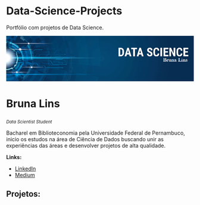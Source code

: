 # Data-Science-Projects
Portfólio com projetos de Data Science.

<p align="center">
  <img src="https://github.com/bruna-lins/Data-Science-Projects/blob/main/banner.png?raw=true" >
</p>

# Bruna Lins
<sub>*Data Scientist Student* </sub>

Bacharel em Biblioteconomia pela Universidade Federal de Pernambuco, inicio os estudos na área de Ciência de Dados buscando unir as experiências das áreas e desenvolver projetos de alta qualidade.

**Links:**
* [LinkedIn](https://www.linkedin.com/in/brulins/)
* [Medium](https://medium.com/@brunacalipin)

## Projetos:
